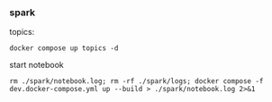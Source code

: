 

### spark
topics:
```
docker compose up topics -d
```

start notebook
```
rm ./spark/notebook.log; rm -rf ./spark/logs; docker compose -f dev.docker-compose.yml up --build > ./spark/notebook.log 2>&1
```